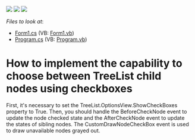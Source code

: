 <!-- default badges list -->
![](https://img.shields.io/endpoint?url=https://codecentral.devexpress.com/api/v1/VersionRange/128637786/13.1.4%2B)
[![](https://img.shields.io/badge/Open_in_DevExpress_Support_Center-FF7200?style=flat-square&logo=DevExpress&logoColor=white)](https://supportcenter.devexpress.com/ticket/details/E1364)
[![](https://img.shields.io/badge/📖_How_to_use_DevExpress_Examples-e9f6fc?style=flat-square)](https://docs.devexpress.com/GeneralInformation/403183)
<!-- default badges end -->
<!-- default file list -->
*Files to look at*:

* [Form1.cs](./CS/WindowsApplication159/Form1.cs) (VB: [Form1.vb](./VB/WindowsApplication159/Form1.vb))
* [Program.cs](./CS/WindowsApplication159/Program.cs) (VB: [Program.vb](./VB/WindowsApplication159/Program.vb))
<!-- default file list end -->
# How to implement the capability to choose between TreeList child nodes using checkboxes


<p>First, it's necessary to set the TreeList.OptionsView.ShowCheckBoxes property to True. Then, you should handle the BeforeCheckNode event to update the node checked state and the AfterCheckNode event to update the states of sibling nodes. The CustomDrawNodeCheckBox event is used to draw unavailable nodes grayed out.</p>

<br/>



